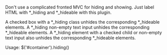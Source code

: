 Don't use a complicated fronted MVC for hiding and showing.  Just label HTML with *_hiding and *_hideable with this plugin.  

A checked box with a *_hiding class unhides the corresponding *_hideable elements.  A *_hiding non-empty text input unhides the corresponding *_hideable elements.  A *_hiding element with a checked child or non-empty text input also unhides the corresponding *_hideable elements.

Usage:
$('#container').hiding()
